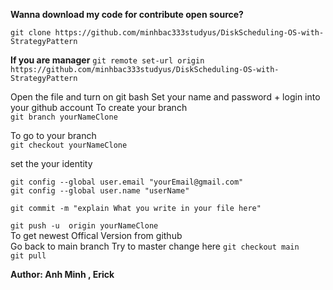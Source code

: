 **Wanna download my code for contribute open source?**

`git clone https://github.com/minhbac333studyus/DiskScheduling-OS-with-StrategyPattern`

**If you are manager**
`git remote set-url origin https://github.com/minhbac333studyus/DiskScheduling-OS-with-StrategyPattern`

Open the file and turn on git bash
Set your name and password + login into your github account
To create your branch\
`git branch yourNameClone `

To go to your branch\
`git checkout yourNameClone`

set the your identity

`git config --global user.email "yourEmail@gmail.com"`\
`git config --global user.name "userName"`

`git commit -m "explain What you write in your file here"`

`git push -u  origin yourNameClone`\
To get newest Offical Version from github \
Go back to main branch
Try to master change here 
`git checkout main` \
`git pull`
 
**Author: Anh Minh , Erick**
